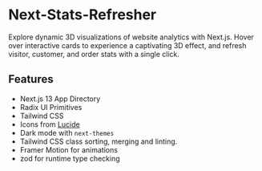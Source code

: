 # Next-Stats-Refresher

Explore dynamic 3D visualizations of website analytics with Next.js. Hover over interactive cards to experience a captivating 3D effect, and refresh visitor, customer, and order stats with a single click.

## Features

- Next.js 13 App Directory
- Radix UI Primitives
- Tailwind CSS
- Icons from [Lucide](https://lucide.dev)
- Dark mode with `next-themes`
- Tailwind CSS class sorting, merging and linting.
- Framer Motion for animations
- zod for runtime type checking
